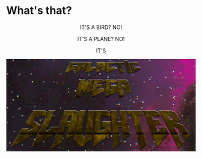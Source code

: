 # What's that?

<p align="center"> IT'S A BIRD? NO!</p>
<p align="center"> IT'S A PLANE? NO!</p>
<p align="center"> IT'S</p>

![Alt text](/docs/gms.png "Title")
